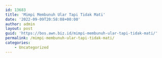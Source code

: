 ```yaml
---
id: 13683
title: 'Mimpi Membunuh Ular Tapi Tidak Mati'
date: '2022-09-09T20:58:08+00:00'
author: admin
layout: post
guid: 'https://bos.awn.biz.id/mimpi-membunuh-ular-tapi-tidak-mati/'
permalink: /mimpi-membunuh-ular-tapi-tidak-mati/
categories:
    - Uncategorized
---
```


